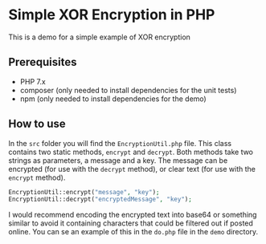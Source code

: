 # Simple XOR Encryption in PHP
This is a demo for a simple example of XOR encryption
## Prerequisites
* PHP 7.x 
* composer (only needed to install dependencies for the unit tests)
* npm (only needed to install dependencies for the demo)

## How to use
In the `src` folder you will find the `EncryptionUtil.php` file. 
This class contains two static methods, `encrypt` and `decrypt`. Both methods take two strings as parameters, a message
and a key. The message can be encrypted (for use with the `decrypt` method), or clear text (for use with the `encrypt` method).

```php
EncryptionUtil::encrypt("message", "key");
EncryptionUtil::decrypt("encryptedMessage", "key");
```

I would recommend encoding the encrypted text into base64 or something similar to avoid it containing characters that 
could be filtered out if posted online. You can se an example of this in the `do.php` file in the `demo` directory.

